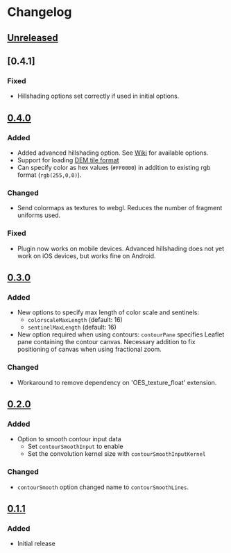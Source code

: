 # Changelog

## [Unreleased]

## [0.4.1]

### Fixed

- Hillshading options set correctly if used in initial options.

## [0.4.0]

### Added

- Added advanced hillshading option. See [Wiki](https://github.com/equinor/leaflet.tilelayer.gloperations/wiki/Hillshading) for available options.
- Support for loading [DEM tile format](https://en.wikipedia.org/wiki/Digital_elevation_model)
- Can specify color as hex values (`#FF0000`) in addition to existing rgb format (`rgb(255,0,0)`).

### Changed

- Send colormaps as textures to webgl. Reduces the number of fragment uniforms used.

### Fixed

- Plugin now works on mobile devices. Advanced hillshading does not yet work on iOS devices, but works fine on Android.

## [0.3.0]

### Added

- New options to specify max length of color scale and sentinels:
  - `colorscaleMaxLength` (default: 16)
  - `sentinelMaxLength` (default: 16)
- New option required when using contours: `contourPane` specifies Leaflet pane containing the contour canvas. Necessary addition to fix positioning of canvas when using fractional zoom.

### Changed

- Workaround to remove dependency on 'OES_texture_float' extension.

## [0.2.0]

### Added

- Option to smooth contour input data
  - Set `contourSmoothInput` to enable
  - Set the convolution kernel size with `contourSmoothInputKernel`

### Changed

- `contourSmooth` option changed name to `contourSmoothLines`.

## [0.1.1]

### Added

- Initial release

[unreleased]: https://github.com/equinor/leaflet.tilelayer.gloperations/compare/v0.4.0...HEAD
[0.4.0]: https://github.com/equinor/leaflet.tilelayer.gloperations/compare/v0.3.0...v0.4.0
[0.3.0]: https://github.com/equinor/leaflet.tilelayer.gloperations/compare/v0.2.0...v0.3.0
[0.2.0]: https://github.com/equinor/leaflet.tilelayer.gloperations/compare/v0.1.1...v0.2.0
[0.1.1]: https://github.com/equinor/leaflet.tilelayer.gloperations/releases/tag/v0.1.1

